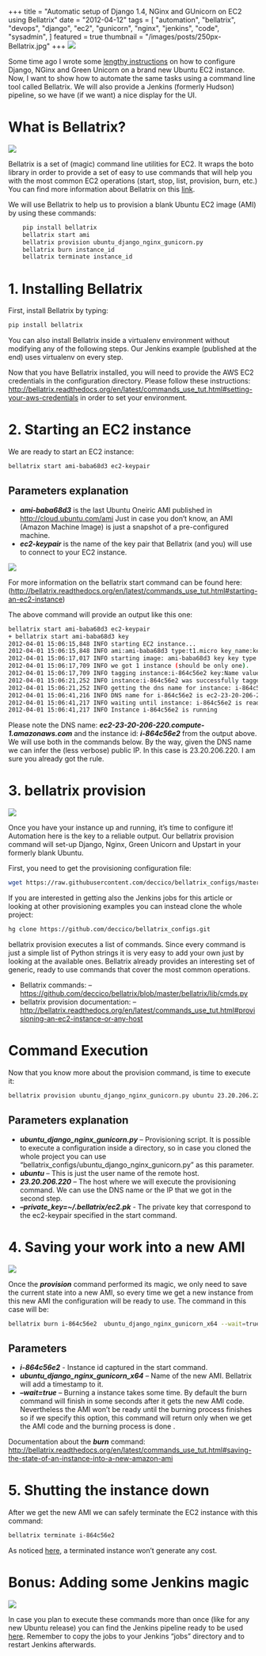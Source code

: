+++
title = "Automatic setup of Django 1.4, NGinx and GUnicorn on EC2 using Bellatrix"
date = "2012-04-12"
tags = [
    "automation",
    "bellatrix",
    "devops",
    "django",
    "ec2",
    "gunicorn",
    "nginx",
    "jenkins",
    "code",
    "sysadmin",
]
featured = true
thumbnail = "/images/posts/250px-Bellatrix.jpg"
+++
![](/images/posts/jenkins_pipeline.png)

Some time ago I wrote some [lengthy instructions](/post/django-nginx-green-unicorn-in-an-ubuntu-11-10-ec2-instance) 
on how to configure Django, NGinx and Green Unicorn on a brand new Ubuntu EC2 instance. Now, I want to show how to 
automate the same tasks using a command line tool called Bellatrix. We will also provide a Jenkins (formerly Hudson) 
pipeline, so we have (if we want) a nice display for the UI.


# What is Bellatrix?

![](/images/posts/250px-Bellatrix.jpg)

Bellatrix is a set of (magic) command line utilities for EC2. It wraps the boto library in order to provide a set of 
easy to use commands that will help you with the most common EC2 operations (start, stop, list, provision, burn, etc.) 
You can find more information about Bellatrix on this [link](https://bellatrix.readthedocs.io/en/latest/).

We will use Bellatrix to help us to provision a blank Ubuntu EC2 image (AMI) by using these commands:

```bash
    pip install bellatrix
    bellatrix start ami
    bellatrix provision ubuntu_django_nginx_gunicorn.py
    bellatrix burn instance_id
    bellatrix terminate instance_id
```
 

# 1. Installing Bellatrix

First, install Bellatrix by typing:
	
```bash
pip install bellatrix
```

You can also install Bellatrix inside a virtualenv environment without modifying any of the following steps. Our 
Jenkins example (published at the end) uses virtualenv on every step.

Now that you have Bellatrix installed, you will need to provide the AWS EC2 credentials in the configuration directory. 
Please follow these instructions: 
http://bellatrix.readthedocs.org/en/latest/commands_use_tut.html#setting-your-aws-credentials in order to set your 
environment.

# 2. Starting an EC2 instance

We are ready to start an EC2 instance:

```bash
bellatrix start ami-baba68d3 ec2-keypair
```

## Parameters explanation

* ***ami-baba68d3*** is the last Ubuntu Oneiric AMI published in http://cloud.ubuntu.com/ami Just in case you don’t 
  know, an AMI (Amazon Machine Image) is just a snapshot of a pre-configured machine.
* ***ec2-keypair*** is the name of the key pair that Bellatrix (and you) will use to connect to your EC2 instance.

![](/images/posts/ubuntu_ami-150x150.png)

For more information on the bellatrix start command can be found here: 
(http://bellatrix.readthedocs.org/en/latest/commands_use_tut.html#starting-an-ec2-instance)

The above command will provide an output like this one:

```bash	
bellatrix start ami-baba68d3 ec2-keypair
+ bellatrix start ami-baba68d3 key
2012-04-01 15:06:15,848 INFO starting EC2 instance...
2012-04-01 15:06:15,848 INFO ami:ami-baba68d3 type:t1.micro key_name:key security_groups:default new size:None
2012-04-01 15:06:17,017 INFO starting image: ami-baba68d3 key key type t1.micro shutdown_behavior terminate new size None
2012-04-01 15:06:17,709 INFO we got 1 instance (should be only one).
2012-04-01 15:06:17,709 INFO tagging instance:i-864c56e2 key:Name value:Bellatrix started me
2012-04-01 15:06:21,252 INFO instance:i-864c56e2 was successfully tagged with: key:Name value:Bellatrix started me
2012-04-01 15:06:21,252 INFO getting the dns name for instance: i-864c56e2 time out is: 300 seconds...
2012-04-01 15:06:41,216 INFO DNS name for i-864c56e2 is ec2-23-20-206-220.compute-1.amazonaws.com
2012-04-01 15:06:41,217 INFO waiting until instance: i-864c56e2 is ready. Time out is: 300 seconds...
2012-04-01 15:06:41,217 INFO Instance i-864c56e2 is running
```

Please note the DNS name: ***ec2-23-20-206-220.compute-1.amazonaws.com*** and the instance id: ***i-864c56e2*** from 
the output above. We will use both in the commands below. By the way, given the DNS name we can infer the (less 
verbose) public IP. In this case is 23.20.206.220. I am sure you already got the rule.

# 3. bellatrix provision

![](/images/posts/provision-150x150.png)

Once you have your instance up and running, it’s time to configure it! Automation here is the key to a 
reliable output. Our bellatrix provision command will set-up Django, Nginx, Green Unicorn and Upstart in 
your formerly blank Ubuntu.

First, you need to get the provisioning configuration file:

```bash
wget https://raw.githubusercontent.com/deccico/bellatrix_configs/master/bellatrix_configs/ubuntu_django_nginx_gunicorn.py
```

If you are interested in getting also the Jenkins jobs for this article or looking at other provisioning examples you 
can instead clone the whole project:

```bash
hg clone https://github.com/deccico/bellatrix_configs.git
```


bellatrix provision executes a list of commands. Since every command is just a simple list of Python strings it is very 
easy to add your own just by looking at the available ones. Bellatrix already provides an interesting set of generic, 
ready to use commands that cover the most common operations.

* Bellatrix commands: – https://github.com/deccico/bellatrix/blob/master/bellatrix/lib/cmds.py
* bellatrix provision documentation: – http://bellatrix.readthedocs.org/en/latest/commands_use_tut.html#provisioning-an-ec2-instance-or-any-host


# Command Execution

Now that you know more about the provision command, is time to execute it:

```bash
bellatrix provision ubuntu_django_nginx_gunicorn.py ubuntu 23.20.206.220 --private_key=~/.bellatrix/ec2.pk
```

## Parameters explanation

* ***ubuntu_django_nginx_gunicorn.py*** – Provisioning script. It is possible to execute a configuration inside a directory, so in case you cloned the whole project you can use  “bellatrix_configs/ubuntu_django_nginx_gunicorn.py” as this parameter.
* ***ubuntu*** – This is just the user name of the remote host.
* ***23.20.206.220*** – The host where we will execute the provisioning command. We can use the DNS name or the IP that we got in the second step.
* ***–private_key=~/.bellatrix/ec2.pk*** - The private key that correspond to the ec2-keypair specified in the start command.

 
# 4. Saving your work into a new AMI

![](/images/posts/burning-150x150.png)

Once the ***provision*** command performed its magic, we only need to save the current state into a new AMI, so every time we get a new instance from this new AMI the configuration will be ready to use. The command in this case will be:

```bash
bellatrix burn i-864c56e2  ubuntu_django_nginx_gunicorn_x64 --wait=true
```

## Parameters

* ***i-864c56e2***  -  Instance id captured in the start command.
* ***ubuntu_django_nginx_gunicorn_x64*** – Name of the new AMI. Bellatrix will add a timestamp to it.
* ***–wait=true*** – Burning a instance takes some time. By default the burn command will finish in some seconds after it gets the new AMI code. Nevertheless the AMI won’t be ready until the burning process finishes so if we specify this option, this command will return only when we get the AMI code and the burning process is done .

Documentation about the ***burn*** command: 
http://bellatrix.readthedocs.org/en/latest/commands_use_tut.html#saving-the-state-of-an-instance-into-a-new-amazon-ami



# 5. Shutting the instance down

After we get the new AMI we can safely terminate the EC2 instance with this command:

```bash	
bellatrix terminate i-864c56e2
```


As noticed [here](http://bellatrix.readthedocs.org/en/latest/commands_use_tut.html#terminating-an-ec2-instance), a 
terminated instance won’t generate any cost.

# Bonus: Adding some Jenkins magic

![](/images/posts/pipeline-150x150.png)

In case you plan to execute these commands more than once (like for any new Ubuntu release) you can find 
the Jenkins pipeline ready to be used 
[here](https://github.com/deccico/bellatrix_configs/tree/master/jenkins_jobs). Remember to copy the jobs to 
your Jenkins “jobs” directory and to restart Jenkins afterwards.
